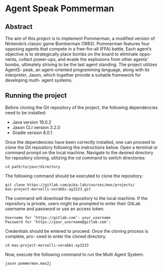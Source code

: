 # Agent Speak Pommerman

## Abstract

The aim of this project is to implement Pommerman, a modified version of
Nintendo’s classic game Bomberman (1983). Pommerman features four
opposing agents that compete in a free-for-all (FFA) battle. Each agent’s
objective is to strategically place bombs on the board to eliminate oppo-
nents, collect power-ups, and evade the explosions from other agents’ bombs,
ultimately striving to be the last agent standing. The project utilizes AgentS-
peak, an agent-oriented programming language, along with its interpreter,
Jason, which together provide a suitable framework for developing multi-
agent systems.

## Running the project

Before cloning the Git repository of the project, the following dependencies need to be
installed:
* Java version 19.0.2
* Jason CLI version 3.2.0
* Gradle version 8.0.1

Once the dependencies have been correctly installed, one can proceed to clone the Git
repository following the instructions below. Open a terminal or command prompt on
the local machine. Navigate to the desired directory for repository cloning, utilizing the
cd command to switch directories:

```
cd path/to/your/directory
```

The following command should be executed to clone the repository:

```
git clone https://gitlab.com/pika-lab/courses/mas/projects/
mas-project-morselli-vorabbi-ay2223.git
```

The command will download the repository to the local machine. If the repository is
private, users might be prompted to enter their GitLab username and password or use
an access token.

```
Username for ’https://gitlab.com’: your_username
Password for ’https://your_username@gitlab.com’:
```

Credentials should be entered to proceed. Once the cloning process is complete, pro-
ceed to enter the cloned directory.
```
cd mas-project-morselli-vorabbi-ay2223
```

Now, execute the following command to run the Multi Agent System:

```
jason pommerman.mas2j
```

